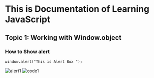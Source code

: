 # This is Documentation of Learning JavaScript
## Topic 1: Working with Window.object
### How to Show alert

```
window.alert("This is Alert Box ");
```
![alert1](https://user-images.githubusercontent.com/95132657/143727895-ace8de8c-61c7-4580-bcdc-91522efa446e.png)
![code1](https://user-images.githubusercontent.com/95132657/143729256-5aa67f23-3d70-45c7-ae74-6a7794c0bd2f.jpg)

